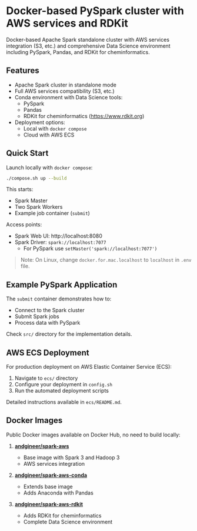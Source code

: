 # Docker-based PySpark cluster with AWS services and RDKit

Docker-based Apache Spark standalone cluster with 
AWS services integration (S3, etc.) and comprehensive Data Science environment 
including PySpark, Pandas, and RDKit for cheminformatics.

## Features

- Apache Spark cluster in standalone mode
- Full AWS services compatibility (S3, etc.)
- Conda environment with Data Science tools:
  - PySpark
  - Pandas
  - RDKit for cheminformatics (https://www.rdkit.org) 
- Deployment options:
  - Local with `docker compose`
  - Cloud with AWS ECS

## Quick Start

Launch locally with `docker compose`:

```bash
./compose.sh up --build
```

This starts:
- Spark Master
- Two Spark Workers
- Example job container (`submit`)

Access points:
- Spark Web UI: http://localhost:8080
- Spark Driver: `spark://localhost:7077`
  - For PySpark use `setMaster('spark://localhost:7077')`

> Note: On Linux, change `docker.for.mac.localhost` to `localhost` in `.env` file.

## Example PySpark Application

The `submit` container demonstrates how to:
- Connect to the Spark cluster
- Submit Spark jobs
- Process data with PySpark

Check `src/` directory for the implementation details.

## AWS ECS Deployment

For production deployment on AWS Elastic Container Service (ECS):

1. Navigate to `ecs/` directory
2. Configure your deployment in `config.sh`
3. Run the automated deployment scripts

Detailed instructions available in `ecs/README.md`.

## Docker Images

Public Docker images available on Docker Hub, no need to build locally:

1. **[andgineer/spark-aws](https://hub.docker.com/r/andgineer/spark-aws)**
   - Base image with Spark 3 and Hadoop 3
   - AWS services integration

2. **[andgineer/spark-aws-conda](https://hub.docker.com/r/andgineer/spark-aws-conda)**
   - Extends base image
   - Adds Anaconda with Pandas

3. **[andgineer/spark-aws-rdkit](https://hub.docker.com/r/andgineer/spark-aws-rdkit)**
   - Adds RDKit for cheminformatics
   - Complete Data Science environment

